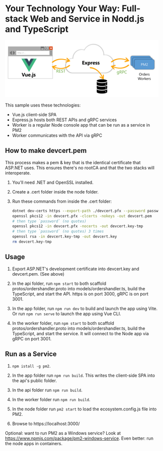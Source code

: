 Your Technology Your Way: Full-stack Web and Service in Nodd.js and TypeScript
==============================================================================

![Node / TypeScript Architecture](../node-architecture.png)

This sample uses these technologies:

- Vue.js client-side SPA
- Express.js hosts both REST APIs and gRPC services
- Worker is a regular Node console app that can be run as a service in PM2
- Worker communicates with the API via gRPC


How to make devcert.pem
-----------------------

This process makes a pem & key that is the identical certificate that ASP.NET uses. This ensures there's no rootCA and that the two stacks will interoperate.

1. You'll need .NET and OpenSSL installed.

2. Create a .cert folder inside the node folder.

3. Run these commands from inside the .cert folder:

   ```sh
   dotnet dev-certs https --export-path ./devcert.pfx --password password
   openssl pkcs12 -in devcert.pfx -clcerts -nokeys -out devcert.pem
   # then type `password` (no quotes)
   openssl pkcs12 -in devcert.pfx -nocerts -out devcert.key-tmp
   # then type `password` (no quotes) 3 times
   openssl rsa -in devcert.key-tmp -out devcert.key
   rm devcert.key-tmp
   ```


Usage
-----

1. Export ASP.NET's development certificate into devcert.key and devcert.pem. (See above)

2. In the api folder, run `npm start` to both scaffold protos/ordershandler.proto into models/ordershandler.ts, build the TypeScript, and start the API. https is on port 3000, gRPC is on port 3001.

3. In the app folder, run `npm run dev` to build and launch the app using Vite. Or run `npm run serve` to launch the app using Vue CLI.

4. In the worker folder, run `npm start` to both scaffold protos/ordershandler.proto into models/ordershandler.ts, build the TypeScript, and start the service. It will connect to the Node app via gRPC on port 3001.


Run as a Service
----------------

1. `npm istall -g pm2`.

2. In the app folder run `npm run build`. This writes the client-side SPA into the api's public folder.

3. In the api folder run `npm run build`.

4. In the worker folder run `npm run build`.

5. In the node folder run `pm2 start` to load the ecosystem.config.js file into PM2.

6. Browse to https://localhost:3000/

Optional: want to run PM2 as a Windows service? Look at https://www.npmjs.com/package/pm2-windows-service. Even better: run the node apps in containers.
